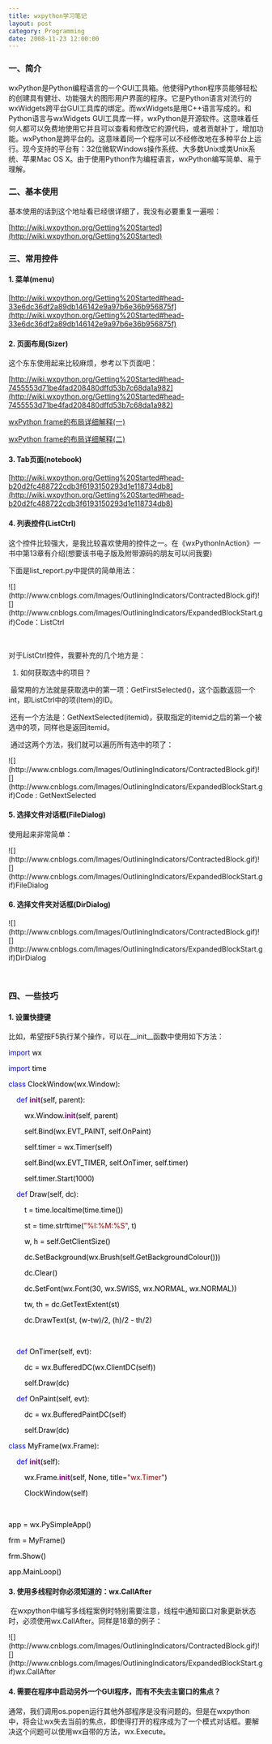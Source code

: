 ```yaml
---
title: wxpython学习笔记
layout: post
category: Programming
date: 2008-11-23 12:00:00
---
```


### 一、简介 

wxPython是Python编程语言的一个GUI工具箱。他使得Python程序员能够轻松的创建具有健壮、功能强大的图形用户界面的程序。它是Python语言对流行的wxWidgets跨平台GUI工具库的绑定。而wxWidgets是用C++语言写成的。和Python语言与wxWidgets GUI工具库一样，wxPython是开源软件。这意味着任何人都可以免费地使用它并且可以查看和修改它的源代码，或者贡献补丁，增加功能。wxPython是跨平台的。这意味着同一个程序可以不经修改地在多种平台上运行。现今支持的平台有：32位微软Windows操作系统、大多数Unix或类Unix系统、苹果Mac OS X。由于使用Python作为编程语言，wxPython编写简单、易于理解。 

### 二、基本使用

基本使用的话到这个地址看已经很详细了，我没有必要重复一遍啦：
  
[http://wiki.wxpython.org/Getting%20Started](http://wiki.wxpython.org/Getting%20Started)

### 三、常用控件

#### 1. 菜单(menu)

 [http://wiki.wxpython.org/Getting%20Started#head-33e6dc36df2a89db146142e9a97b6e36b956875f](http://wiki.wxpython.org/Getting%20Started#head-33e6dc36df2a89db146142e9a97b6e36b956875f)

#### 2. 页面布局(Sizer)

这个东东使用起来比较麻烦，参考以下页面吧：
  
[http://wiki.wxpython.org/Getting%20Started#head-7455553d71be4fad208480dffd53b7c68da1a982](http://wiki.wxpython.org/Getting%20Started#head-7455553d71be4fad208480dffd53b7c68da1a982) 
  
[wxPython frame的布局详细解释(一)](http://purpen.javaeye.com/blog/92130 "wxPython frame的布局详细解释(一)")&nbsp;
  
[wxPython frame的布局详细解释(二)](http://purpen.javaeye.com/blog/92313 "wxPython frame的布局详细解释(二)")&nbsp;

#### 3. Tab页面(notebook)
  
[http://wiki.wxpython.org/Getting%20Started#head-b20d2fc488722cdb3f6193150293d1e118734db8](http://wiki.wxpython.org/Getting%20Started#head-b20d2fc488722cdb3f6193150293d1e118734db8) 

#### 4. 列表控件(ListCtrl)

这个控件比较强大，是我比较喜欢使用的控件之一。在《wxPythonInAction》一书中第13章有介绍(想要该书电子版及附带源码的朋友可以问我要)

下面是list_report.py中提供的简单用法：

<div class="cnblogs_code">![](http://www.cnblogs.com/Images/OutliningIndicators/ContractedBlock.gif)![](http://www.cnblogs.com/Images/OutliningIndicators/ExpandedBlockStart.gif)<span id="Code_Closed_Text_114902" class="cnblogs_code_Collapse">Code：ListCtrl</span><span id="Code_Open_Text_114902" style="display: none;">

<!--

Code highlighting produced by Actipro CodeHighlighter (freeware)

http://www.CodeHighlighter.com/

--><span style="color: #0000ff;">import</span><span style="color: #000000;">&nbsp;wx

</span><span style="color: #0000ff;">import</span><span style="color: #000000;">&nbsp;sys,&nbsp;glob,&nbsp;random

</span><span style="color: #0000ff;">import</span><span style="color: #000000;">&nbsp;data

</span><span style="color: #0000ff;">class</span><span style="color: #000000;">&nbsp;DemoFrame(wx.Frame):

&nbsp;&nbsp;&nbsp;&nbsp;</span><span style="color: #0000ff;">def</span><span style="color: #000000;">&nbsp;</span><span style="color: #800080;">__init__</span><span style="color: #000000;">(self):

&nbsp;&nbsp;&nbsp;&nbsp;&nbsp;&nbsp;&nbsp;&nbsp;wx.Frame.</span><span style="color: #800080;">__init__</span><span style="color: #000000;">(self,&nbsp;None,&nbsp;</span><span style="color: #000000;">-</span><span style="color: #000000;">1</span><span style="color: #000000;">,

&nbsp;&nbsp;&nbsp;&nbsp;&nbsp;&nbsp;&nbsp;&nbsp;&nbsp;&nbsp;&nbsp;&nbsp;&nbsp;&nbsp;&nbsp;&nbsp;&nbsp;&nbsp;&nbsp;&nbsp;&nbsp;&nbsp;&nbsp;&nbsp;&nbsp;&nbsp;</span><span style="color: #800000;">"</span><span style="color: #800000;">wx.ListCtrl&nbsp;in&nbsp;wx.LC_REPORT&nbsp;mode</span><span style="color: #800000;">"</span><span style="color: #000000;">,

&nbsp;&nbsp;&nbsp;&nbsp;&nbsp;&nbsp;&nbsp;&nbsp;&nbsp;&nbsp;&nbsp;&nbsp;&nbsp;&nbsp;&nbsp;&nbsp;&nbsp;&nbsp;&nbsp;&nbsp;&nbsp;&nbsp;&nbsp;&nbsp;&nbsp;&nbsp;size</span><span style="color: #000000;">=</span><span style="color: #000000;">(</span><span style="color: #000000;">600</span><span style="color: #000000;">,</span><span style="color: #000000;">400</span><span style="color: #000000;">))

&nbsp;&nbsp;&nbsp;&nbsp;&nbsp;&nbsp;&nbsp;&nbsp;il&nbsp;</span><span style="color: #000000;">=</span><span style="color: #000000;">&nbsp;wx.ImageList(</span><span style="color: #000000;">16</span><span style="color: #000000;">,</span><span style="color: #000000;">16</span><span style="color: #000000;">,&nbsp;True)

&nbsp;&nbsp;&nbsp;&nbsp;&nbsp;&nbsp;&nbsp;&nbsp;</span><span style="color: #0000ff;">for</span><span style="color: #000000;">&nbsp;name&nbsp;</span><span style="color: #0000ff;">in</span><span style="color: #000000;">&nbsp;glob.glob(</span><span style="color: #800000;">"</span><span style="color: #800000;">smicon??.png</span><span style="color: #800000;">"</span><span style="color: #000000;">):

&nbsp;&nbsp;&nbsp;&nbsp;&nbsp;&nbsp;&nbsp;&nbsp;&nbsp;&nbsp;&nbsp;&nbsp;bmp&nbsp;</span><span style="color: #000000;">=</span><span style="color: #000000;">&nbsp;wx.Bitmap(name,&nbsp;wx.BITMAP_TYPE_PNG)

&nbsp;&nbsp;&nbsp;&nbsp;&nbsp;&nbsp;&nbsp;&nbsp;&nbsp;&nbsp;&nbsp;&nbsp;il_max&nbsp;</span><span style="color: #000000;">=</span><span style="color: #000000;">&nbsp;il.Add(bmp)

&nbsp;&nbsp;&nbsp;&nbsp;&nbsp;&nbsp;&nbsp;&nbsp;self.list&nbsp;</span><span style="color: #000000;">=</span><span style="color: #000000;">&nbsp;wx.ListCtrl(self,&nbsp;</span><span style="color: #000000;">-</span><span style="color: #000000;">1</span><span style="color: #000000;">,&nbsp;style</span><span style="color: #000000;">=</span><span style="color: #000000;">wx.LC_REPORT)

&nbsp;&nbsp;&nbsp;&nbsp;&nbsp;&nbsp;&nbsp;&nbsp;self.list.AssignImageList(il,&nbsp;wx.IMAGE_LIST_SMALL)

&nbsp;&nbsp;&nbsp;&nbsp;&nbsp;&nbsp;&nbsp;&nbsp;</span><span style="color: #008000;">#</span><span style="color: #008000;">&nbsp;Add&nbsp;some&nbsp;columns</span><span style="color: #008000;">

</span><span style="color: #000000;">&nbsp;&nbsp;&nbsp;&nbsp;&nbsp;&nbsp;&nbsp;&nbsp;</span><span style="color: #0000ff;">for</span><span style="color: #000000;">&nbsp;col,&nbsp;text&nbsp;</span><span style="color: #0000ff;">in</span><span style="color: #000000;">&nbsp;enumerate(data.columns):

&nbsp;&nbsp;&nbsp;&nbsp;&nbsp;&nbsp;&nbsp;&nbsp;&nbsp;&nbsp;&nbsp;&nbsp;self.list.InsertColumn(col,&nbsp;text)

&nbsp;&nbsp;&nbsp;&nbsp;&nbsp;&nbsp;&nbsp;&nbsp;</span><span style="color: #008000;">#</span><span style="color: #008000;">&nbsp;add&nbsp;the&nbsp;rows</span><span style="color: #008000;">

</span><span style="color: #000000;">&nbsp;&nbsp;&nbsp;&nbsp;&nbsp;&nbsp;&nbsp;&nbsp;</span><span style="color: #0000ff;">for</span><span style="color: #000000;">&nbsp;item&nbsp;</span><span style="color: #0000ff;">in</span><span style="color: #000000;">&nbsp;data.rows:

&nbsp;&nbsp;&nbsp;&nbsp;&nbsp;&nbsp;&nbsp;&nbsp;&nbsp;&nbsp;&nbsp;&nbsp;index&nbsp;</span><span style="color: #000000;">=</span><span style="color: #000000;">&nbsp;self.list.InsertStringItem(sys.maxint,&nbsp;item[0])

&nbsp;&nbsp;&nbsp;&nbsp;&nbsp;&nbsp;&nbsp;&nbsp;&nbsp;&nbsp;&nbsp;&nbsp;</span><span style="color: #0000ff;">for</span><span style="color: #000000;">&nbsp;col,&nbsp;text&nbsp;</span><span style="color: #0000ff;">in</span><span style="color: #000000;">&nbsp;enumerate(item[</span><span style="color: #000000;">1</span><span style="color: #000000;">:]):

&nbsp;&nbsp;&nbsp;&nbsp;&nbsp;&nbsp;&nbsp;&nbsp;&nbsp;&nbsp;&nbsp;&nbsp;&nbsp;&nbsp;&nbsp;&nbsp;self.list.SetStringItem(index,&nbsp;col</span><span style="color: #000000;">+</span><span style="color: #000000;">1</span><span style="color: #000000;">,&nbsp;text)

&nbsp;&nbsp;&nbsp;&nbsp;&nbsp;&nbsp;&nbsp;&nbsp;&nbsp;&nbsp;&nbsp;&nbsp;</span><span style="color: #008000;">#</span><span style="color: #008000;">&nbsp;give&nbsp;each&nbsp;item&nbsp;a&nbsp;random&nbsp;image</span><span style="color: #008000;">

</span><span style="color: #000000;">&nbsp;&nbsp;&nbsp;&nbsp;&nbsp;&nbsp;&nbsp;&nbsp;&nbsp;&nbsp;&nbsp;&nbsp;img&nbsp;</span><span style="color: #000000;">=</span><span style="color: #000000;">&nbsp;random.randint(0,&nbsp;il_max)

&nbsp;&nbsp;&nbsp;&nbsp;&nbsp;&nbsp;&nbsp;&nbsp;&nbsp;&nbsp;&nbsp;&nbsp;self.list.SetItemImage(index,&nbsp;img,&nbsp;img)

&nbsp;&nbsp;&nbsp;&nbsp;&nbsp;&nbsp;&nbsp;&nbsp;&nbsp;&nbsp;&nbsp;&nbsp;&nbsp;&nbsp;&nbsp;&nbsp;

&nbsp;&nbsp;&nbsp;&nbsp;&nbsp;&nbsp;&nbsp;&nbsp;</span><span style="color: #008000;">#</span><span style="color: #008000;">&nbsp;set&nbsp;the&nbsp;width&nbsp;of&nbsp;the&nbsp;columns&nbsp;in&nbsp;various&nbsp;ways</span><span style="color: #008000;">

</span><span style="color: #000000;">&nbsp;&nbsp;&nbsp;&nbsp;&nbsp;&nbsp;&nbsp;&nbsp;self.list.SetColumnWidth(0,&nbsp;</span><span style="color: #000000;">120</span><span style="color: #000000;">)

&nbsp;&nbsp;&nbsp;&nbsp;&nbsp;&nbsp;&nbsp;&nbsp;self.list.SetColumnWidth(</span><span style="color: #000000;">1</span><span style="color: #000000;">,&nbsp;wx.LIST_AUTOSIZE)

&nbsp;&nbsp;&nbsp;&nbsp;&nbsp;&nbsp;&nbsp;&nbsp;self.list.SetColumnWidth(</span><span style="color: #000000;">2</span><span style="color: #000000;">,&nbsp;wx.LIST_AUTOSIZE)

&nbsp;&nbsp;&nbsp;&nbsp;&nbsp;&nbsp;&nbsp;&nbsp;self.list.SetColumnWidth(</span><span style="color: #000000;">3</span><span style="color: #000000;">,&nbsp;wx.LIST_AUTOSIZE_USEHEADER)

app&nbsp;</span><span style="color: #000000;">=</span><span style="color: #000000;">&nbsp;wx.PySimpleApp()

frame&nbsp;</span><span style="color: #000000;">=</span><span style="color: #000000;">&nbsp;DemoFrame()

frame.Show()

app.MainLoop()</span></span></div>

&nbsp;

对于ListCtrl控件，我要补充的几个地方是：

1. 如何获取选中的项目？

&nbsp;最常用的方法就是获取选中的第一项：GetFirstSelected()，这个函数返回一个int，即ListCtrl中的项(Item)的ID。

&nbsp;还有一个方法是：GetNextSelected(itemid)，获取指定的itemid之后的第一个被选中的项，同样也是返回itemid。

&nbsp;通过这两个方法，我们就可以遍历所有选中的项了：

<div class="cnblogs_code">![](http://www.cnblogs.com/Images/OutliningIndicators/ContractedBlock.gif)![](http://www.cnblogs.com/Images/OutliningIndicators/ExpandedBlockStart.gif)<span id="Code_Closed_Text_114748" class="cnblogs_code_Collapse">Code : GetNextSelected</span><span id="Code_Open_Text_114748" style="display: none;"><!--

Code highlighting produced by Actipro CodeHighlighter (freeware)

http://www.CodeHighlighter.com/

--><span style="color: #000000;">itemid&nbsp;</span><span style="color: #000000;">=</span><span style="color: #000000;">&nbsp;self.list.GetFirstSelected()

</span><span style="color: #0000ff;">while</span><span style="color: #000000;">&nbsp;itemid&nbsp;</span><span style="color: #000000;">&lt;&gt;</span><span style="color: #000000;">&nbsp;</span><span style="color: #000000;">-</span><span style="color: #000000;">1</span><span style="color: #000000;">:

&nbsp;&nbsp;&nbsp;&nbsp;&nbsp;&nbsp;&nbsp;&nbsp;</span><span style="color: #008000;">#</span><span style="color: #008000;">Do&nbsp;something</span><span style="color: #008000;">

</span><span style="color: #000000;">&nbsp;&nbsp;&nbsp;&nbsp;&nbsp;&nbsp;&nbsp;&nbsp;itemid&nbsp;</span><span style="color: #000000;">=</span><span style="color: #000000;">&nbsp;self.list.GetNextSelected(itemid)</span></span></div>

如果要获取某一行，某一列的值，则通过下面的方法：

<div class="cnblogs_code"><!--

Code highlighting produced by Actipro CodeHighlighter (freeware)

http://www.CodeHighlighter.com/

--><span style="color: #008000;">#</span><span style="color: #008000;">获取第0行，第1列的值</span><span style="color: #008000;">

</span><span style="color: #000000;">itemtext&nbsp;</span><span style="color: #000000;">=</span><span style="color: #000000;">&nbsp;self.list.GetItem(0,&nbsp;</span><span style="color: #000000;">1</span><span style="color: #000000;">).Text</span></div>

2. 如何在选定项后添加右键菜单？ 

在__init__函数中，添加如下的事件绑定：

<div class="cnblogs_code"><!--

Code highlighting produced by Actipro CodeHighlighter (freeware)

http://www.CodeHighlighter.com/

--><span style="color: #000000;">self.list.Bind(wx.EVT_CONTEXT_MENU,&nbsp;self.OnContextMenu)</span></div>

然后，添加OnContextMenu方法：

<div class="cnblogs_code">![](http://www.cnblogs.com/Images/OutliningIndicators/ContractedBlock.gif)![](http://www.cnblogs.com/Images/OutliningIndicators/ExpandedBlockStart.gif)<span id="Code_Closed_Text_150032" class="cnblogs_code_Collapse">OnContextMenu</span><span id="Code_Open_Text_150032" style="display: none;">

<!--

Code highlighting produced by Actipro CodeHighlighter (freeware)

http://www.CodeHighlighter.com/

--><span style="color: #0000ff;">def</span><span style="color: #000000;">&nbsp;OnContextMenu(self,&nbsp;event):

&nbsp;&nbsp;&nbsp;&nbsp;&nbsp;&nbsp;&nbsp;&nbsp;</span><span style="color: #0000ff;">if</span><span style="color: #000000;">&nbsp;</span><span style="color: #0000ff;">not</span><span style="color: #000000;">&nbsp;hasattr(self,&nbsp;</span><span style="color: #800000;">"</span><span style="color: #800000;">popupStop</span><span style="color: #800000;">"</span><span style="color: #000000;">):

&nbsp;&nbsp;&nbsp;&nbsp;&nbsp;&nbsp;&nbsp;&nbsp;&nbsp;&nbsp;&nbsp;&nbsp;self.popupStop&nbsp;</span><span style="color: #000000;">=</span><span style="color: #000000;">&nbsp;wx.NewId()

&nbsp;&nbsp;&nbsp;&nbsp;&nbsp;&nbsp;&nbsp;&nbsp;&nbsp;&nbsp;&nbsp;&nbsp;self.popupPropery&nbsp;</span><span style="color: #000000;">=</span><span style="color: #000000;">&nbsp;wx.NewId()

&nbsp;&nbsp;&nbsp;&nbsp;&nbsp;&nbsp;&nbsp;&nbsp;&nbsp;&nbsp;&nbsp;&nbsp;self.Bind(wx.EVT_MENU,&nbsp;self.OnPopupStop,&nbsp;id&nbsp;</span><span style="color: #000000;">=</span><span style="color: #000000;">&nbsp;self.popupStop)

&nbsp;&nbsp;&nbsp;&nbsp;&nbsp;&nbsp;&nbsp;&nbsp;&nbsp;&nbsp;&nbsp;&nbsp;self.Bind(wx.EVT_MENU,&nbsp;self.OnPopupProperty,&nbsp;id&nbsp;</span><span style="color: #000000;">=</span><span style="color: #000000;">&nbsp;self.popupPropery)

&nbsp;&nbsp;&nbsp;&nbsp;&nbsp;&nbsp;&nbsp;&nbsp;&nbsp;&nbsp;&nbsp;&nbsp;

&nbsp;&nbsp;&nbsp;&nbsp;&nbsp;&nbsp;&nbsp;&nbsp;</span><span style="color: #008000;">#</span><span style="color: #008000;">&nbsp;创建菜单</span><span style="color: #008000;">

</span><span style="color: #000000;">&nbsp;&nbsp;&nbsp;&nbsp;&nbsp;&nbsp;&nbsp;&nbsp;menu&nbsp;</span><span style="color: #000000;">=</span><span style="color: #000000;">&nbsp;wx.Menu()

&nbsp;&nbsp;&nbsp;&nbsp;&nbsp;&nbsp;&nbsp;&nbsp;itemStop&nbsp;</span><span style="color: #000000;">=</span><span style="color: #000000;">&nbsp;wx.MenuItem(menu,&nbsp;self.popupStop,&nbsp;</span><span style="color: #800000;">"</span><span style="color: #800000;">Stop</span><span style="color: #800000;">"</span><span style="color: #000000;">)

&nbsp;&nbsp;&nbsp;&nbsp;&nbsp;&nbsp;&nbsp;&nbsp;itemProperty&nbsp;</span><span style="color: #000000;">=</span><span style="color: #000000;">&nbsp;wx.MenuItem(menu,&nbsp;self.popupPropery,&nbsp;</span><span style="color: #800000;">'</span><span style="color: #800000;">Property</span><span style="color: #800000;">'</span><span style="color: #000000;">)

&nbsp;&nbsp;&nbsp;&nbsp;&nbsp;&nbsp;&nbsp;&nbsp;

&nbsp;&nbsp;&nbsp;&nbsp;&nbsp;&nbsp;&nbsp;&nbsp;menu.AppendItem(itemStop)

&nbsp;&nbsp;&nbsp;&nbsp;&nbsp;&nbsp;&nbsp;&nbsp;menu.AppendItem(itemProperty)

&nbsp;&nbsp;&nbsp;&nbsp;&nbsp;&nbsp;&nbsp;&nbsp;

&nbsp;&nbsp;&nbsp;&nbsp;&nbsp;&nbsp;&nbsp;&nbsp;itemProperty.Enable(False)</span><span style="color: #008000;">#</span><span style="color: #008000;">默认让属性按钮变成无效状态</span><span style="color: #008000;">

</span><span style="color: #000000;">&nbsp;&nbsp;&nbsp;&nbsp;&nbsp;&nbsp;&nbsp;&nbsp;

&nbsp;&nbsp;&nbsp;&nbsp;&nbsp;&nbsp;&nbsp;&nbsp;</span><span style="color: #0000ff;">if</span><span style="color: #000000;">&nbsp;itemid&nbsp;</span><span style="color: #000000;">==</span><span style="color: #000000;">&nbsp;</span><span style="color: #000000;">-</span><span style="color: #000000;">1</span><span style="color: #000000;">:</span><span style="color: #008000;">#</span><span style="color: #008000;">如果没有选中任何项</span><span style="color: #008000;">

</span><span style="color: #000000;">&nbsp;&nbsp;&nbsp;&nbsp;&nbsp;&nbsp;&nbsp;&nbsp;&nbsp;&nbsp;&nbsp;&nbsp;itemStop.Enable(False)

&nbsp;&nbsp;&nbsp;&nbsp;&nbsp;&nbsp;&nbsp;&nbsp;</span><span style="color: #0000ff;">else</span><span style="color: #000000;">:

&nbsp;&nbsp;&nbsp;&nbsp;&nbsp;&nbsp;&nbsp;&nbsp;&nbsp;&nbsp;&nbsp;&nbsp;itemStop.Enable(False)

&nbsp;&nbsp;&nbsp;&nbsp;&nbsp;&nbsp;&nbsp;&nbsp;&nbsp;&nbsp;&nbsp;&nbsp;itemProperty.Enable(True)

&nbsp;&nbsp;&nbsp;&nbsp;&nbsp;&nbsp;&nbsp;&nbsp;</span><span style="color: #008000;">#</span><span style="color: #008000;">到这里才弹出菜单</span><span style="color: #008000;">

</span><span style="color: #000000;">&nbsp;&nbsp;&nbsp;&nbsp;&nbsp;&nbsp;&nbsp;&nbsp;self.PopupMenu(menu)

&nbsp;&nbsp;&nbsp;&nbsp;&nbsp;&nbsp;&nbsp;&nbsp;</span><span style="color: #008000;">#</span><span style="color: #008000;">最后注意销毁前面创建的菜单</span><span style="color: #008000;">

</span><span style="color: #000000;">&nbsp;&nbsp;&nbsp;&nbsp;&nbsp;&nbsp;&nbsp;&nbsp;menu.Destroy()</span></span></div>

#### 5. 选择文件对话框(FileDialog)

使用起来非常简单：

<div class="cnblogs_code">![](http://www.cnblogs.com/Images/OutliningIndicators/ContractedBlock.gif)![](http://www.cnblogs.com/Images/OutliningIndicators/ExpandedBlockStart.gif)<span id="Code_Closed_Text_150941" class="cnblogs_code_Collapse">FileDialog</span><span id="Code_Open_Text_150941" style="display: none;">

<!--

Code highlighting produced by Actipro CodeHighlighter (freeware)

http://www.CodeHighlighter.com/

--><span style="color: #000000;">dlg&nbsp;</span><span style="color: #000000;">=</span><span style="color: #000000;">&nbsp;wx.FileDialog(self,&nbsp;

&nbsp;&nbsp;&nbsp;&nbsp;&nbsp;&nbsp;&nbsp;&nbsp;&nbsp;&nbsp;&nbsp;&nbsp;&nbsp;&nbsp;&nbsp;&nbsp;&nbsp;&nbsp;&nbsp;&nbsp;&nbsp;&nbsp;&nbsp;&nbsp;&nbsp;&nbsp;&nbsp;&nbsp;message</span><span style="color: #000000;">=</span><span style="color: #800000;">"</span><span style="color: #800000;">Yes,&nbsp;select&nbsp;a&nbsp;place&nbsp;![](http://www.cnblogs.com/Images/dot.gif)</span><span style="color: #800000;">"</span><span style="color: #000000;">,

&nbsp;&nbsp;&nbsp;&nbsp;&nbsp;&nbsp;&nbsp;&nbsp;&nbsp;&nbsp;&nbsp;&nbsp;&nbsp;&nbsp;&nbsp;&nbsp;&nbsp;&nbsp;&nbsp;&nbsp;&nbsp;&nbsp;&nbsp;&nbsp;&nbsp;&nbsp;&nbsp;&nbsp;wildcard</span><span style="color: #000000;">=</span><span style="color: #800000;">"</span><span style="color: #800000;">PNG(*.png)|*.png</span><span style="color: #800000;">"</span><span style="color: #000000;">&nbsp;,

&nbsp;&nbsp;&nbsp;&nbsp;&nbsp;&nbsp;&nbsp;&nbsp;&nbsp;&nbsp;&nbsp;&nbsp;&nbsp;&nbsp;&nbsp;&nbsp;&nbsp;&nbsp;&nbsp;&nbsp;&nbsp;&nbsp;&nbsp;&nbsp;&nbsp;&nbsp;&nbsp;&nbsp;style</span><span style="color: #000000;">=</span><span style="color: #000000;">wx.SAVE

&nbsp;&nbsp;&nbsp;&nbsp;&nbsp;&nbsp;&nbsp;&nbsp;&nbsp;&nbsp;&nbsp;&nbsp;&nbsp;&nbsp;&nbsp;&nbsp;&nbsp;&nbsp;&nbsp;&nbsp;&nbsp;&nbsp;&nbsp;&nbsp;&nbsp;&nbsp;&nbsp;&nbsp;)

&nbsp;&nbsp;&nbsp;&nbsp;&nbsp;&nbsp;&nbsp;&nbsp;savefile&nbsp;</span><span style="color: #000000;">=</span><span style="color: #000000;">&nbsp;</span><span style="color: #800000;">''</span><span style="color: #000000;">

&nbsp;&nbsp;&nbsp;&nbsp;&nbsp;&nbsp;&nbsp;&nbsp;</span><span style="color: #0000ff;">if</span><span style="color: #000000;">&nbsp;dlg.ShowModal()&nbsp;</span><span style="color: #000000;">==</span><span style="color: #000000;">&nbsp;wx.ID_OK:

&nbsp;&nbsp;&nbsp;&nbsp;&nbsp;&nbsp;&nbsp;&nbsp;&nbsp;&nbsp;&nbsp;&nbsp;savefile&nbsp;</span><span style="color: #000000;">=</span><span style="color: #000000;">&nbsp;dlg.GetPath()

&nbsp;&nbsp;&nbsp;&nbsp;&nbsp;&nbsp;&nbsp;&nbsp;&nbsp;&nbsp;&nbsp;&nbsp;</span><span style="color: #0000ff;">try</span><span style="color: #000000;">:

&nbsp;&nbsp;&nbsp;&nbsp;&nbsp;&nbsp;&nbsp;&nbsp;&nbsp;&nbsp;&nbsp;&nbsp;&nbsp;&nbsp;&nbsp;&nbsp;os.remove(self.filename)

&nbsp;&nbsp;&nbsp;&nbsp;&nbsp;&nbsp;&nbsp;&nbsp;&nbsp;&nbsp;&nbsp;&nbsp;</span><span style="color: #0000ff;">except</span><span style="color: #000000;">:

&nbsp;&nbsp;&nbsp;&nbsp;&nbsp;&nbsp;&nbsp;&nbsp;&nbsp;&nbsp;&nbsp;&nbsp;&nbsp;&nbsp;&nbsp;&nbsp;</span><span style="color: #0000ff;">pass</span><span style="color: #000000;">

&nbsp;&nbsp;&nbsp;&nbsp;&nbsp;&nbsp;&nbsp;&nbsp;&nbsp;&nbsp;&nbsp;&nbsp;self.img.SaveFile(savefile,&nbsp;wx.BITMAP_TYPE_PNG)

&nbsp;&nbsp;&nbsp;&nbsp;&nbsp;&nbsp;&nbsp;&nbsp;&nbsp;&nbsp;&nbsp;&nbsp;self.filename&nbsp;</span><span style="color: #000000;">=</span><span style="color: #000000;">&nbsp;savefile

&nbsp;&nbsp;&nbsp;&nbsp;&nbsp;&nbsp;&nbsp;&nbsp;dlg.Destroy()</span></span></div>

#### 6. 选择文件夹对话框(DirDialog)

<div class="cnblogs_code">![](http://www.cnblogs.com/Images/OutliningIndicators/ContractedBlock.gif)![](http://www.cnblogs.com/Images/OutliningIndicators/ExpandedBlockStart.gif)<span id="Code_Closed_Text_151239" class="cnblogs_code_Collapse">DirDialog</span><span id="Code_Open_Text_151239" style="display: none;">

<!--

Code highlighting produced by Actipro CodeHighlighter (freeware)

http://www.CodeHighlighter.com/

--><span style="color: #000000;">dialog&nbsp;</span><span style="color: #000000;">=</span><span style="color: #000000;">&nbsp;wx.DirDialog(None,&nbsp;</span><span style="color: #800000;">'</span><span style="color: #800000;">Choose&nbsp;a&nbsp;directory:&nbsp;</span><span style="color: #800000;">'</span><span style="color: #000000;">,

&nbsp;&nbsp;&nbsp;&nbsp;&nbsp;&nbsp;&nbsp;&nbsp;&nbsp;&nbsp;&nbsp;&nbsp;&nbsp;&nbsp;&nbsp;&nbsp;&nbsp;&nbsp;&nbsp;&nbsp;&nbsp;&nbsp;&nbsp;&nbsp;&nbsp;&nbsp;&nbsp;&nbsp;&nbsp;&nbsp;style&nbsp;</span><span style="color: #000000;">=</span><span style="color: #000000;">&nbsp;wx.DD_DEFAULT_STYLE&nbsp;</span><span style="color: #000000;">|</span><span style="color: #000000;">&nbsp;wx.DD_NEW_DIR_BUTTON)

</span><span style="color: #0000ff;">if</span><span style="color: #000000;">&nbsp;dialog.ShowModal()&nbsp;</span><span style="color: #000000;">==</span><span style="color: #000000;">&nbsp;wx.ID_OK:

&nbsp;&nbsp;&nbsp;&nbsp;&nbsp;&nbsp;&nbsp;&nbsp;</span><span style="color: #0000ff;">for</span><span style="color: #000000;">&nbsp;itemid&nbsp;</span><span style="color: #0000ff;">in</span><span style="color: #000000;">&nbsp;range(self.list.GetItemCount()):

&nbsp;&nbsp;&nbsp;&nbsp;&nbsp;&nbsp;&nbsp;&nbsp;&nbsp;&nbsp;&nbsp;&nbsp;&nbsp;&nbsp;&nbsp;&nbsp;self.savechart(itemid,&nbsp;graphpath)

dialog.Destroy()</span></span></div>

&nbsp;

### 四、一些技巧 

#### 1. 设置快捷键

比如，希望按F5执行某个操作，可以在__init__函数中使用如下方法：

<div class="cnblogs_code"><!--

Code highlighting produced by Actipro CodeHighlighter (freeware)

http://www.CodeHighlighter.com/

--><span style="color: #000000;">acceltbl&nbsp;</span><span style="color: #000000;">=</span><span style="color: #000000;">&nbsp;wx.AcceleratorTable([(wx.ACCEL_NORMAL,&nbsp;wx.WXK_F5,&nbsp;self.btnrun.GetId())])

self.SetAcceleratorTable(acceltbl)</span></div>

&nbsp;还有一种很常用的情况，就是按ESC键关闭窗口。我们知道，有一种非常简单的办法就是使用SetId(wx.ID_CANCEL)方法，如：

<div class="cnblogs_code"><!--

Code highlighting produced by Actipro CodeHighlighter (freeware)

http://www.CodeHighlighter.com/

--><span style="color: #000000;">self.btncancel&nbsp;</span><span style="color: #000000;">=</span><span style="color: #000000;">&nbsp;wx.Button(self.panel1,&nbsp;</span><span style="color: #000000;">-</span><span style="color: #000000;">1</span><span style="color: #000000;">,&nbsp;</span><span style="color: #800000;">'</span><span style="color: #800000;">Cancel</span><span style="color: #800000;">'</span><span style="color: #000000;">,&nbsp;wx.Point(</span><span style="color: #000000;">380</span><span style="color: #000000;">,&nbsp;</span><span style="color: #000000;">280</span><span style="color: #000000;">))

self.btncancel.SetId(wx.ID_CANCEL)</span></div>

&nbsp;这样，按ESC键时，将会关闭当前Dialog，注意！这里是说Dialog，即继承自wx.Dialog的窗口对象，对于wx.Frame使用SetId似乎没有效果。

#### 2. 使用定时器timer

 在《wxPythonInAction》18章有个例子，如下：

<div class="cnblogs_code">![](http://www.cnblogs.com/Images/OutliningIndicators/ContractedBlock.gif)![](http://www.cnblogs.com/Images/OutliningIndicators/ExpandedBlockStart.gif)<span id="Code_Closed_Text_151603" class="cnblogs_code_Collapse">wx.Timer</span><span id="Code_Open_Text_151603" style="display: none;">

<!--

Code highlighting produced by Actipro CodeHighlighter (freeware)

http://www.CodeHighlighter.com/

--><span style="color: #0000ff;">import</span><span style="color: #000000;">&nbsp;wx

</span><span style="color: #0000ff;">import</span><span style="color: #000000;">&nbsp;time

</span><span style="color: #0000ff;">class</span><span style="color: #000000;">&nbsp;ClockWindow(wx.Window):

&nbsp;&nbsp;&nbsp;&nbsp;</span><span style="color: #0000ff;">def</span><span style="color: #000000;">&nbsp;</span><span style="color: #800080;">__init__</span><span style="color: #000000;">(self,&nbsp;parent):

&nbsp;&nbsp;&nbsp;&nbsp;&nbsp;&nbsp;&nbsp;&nbsp;wx.Window.</span><span style="color: #800080;">__init__</span><span style="color: #000000;">(self,&nbsp;parent)

&nbsp;&nbsp;&nbsp;&nbsp;&nbsp;&nbsp;&nbsp;&nbsp;self.Bind(wx.EVT_PAINT,&nbsp;self.OnPaint)

&nbsp;&nbsp;&nbsp;&nbsp;&nbsp;&nbsp;&nbsp;&nbsp;self.timer&nbsp;</span><span style="color: #000000;">=</span><span style="color: #000000;">&nbsp;wx.Timer(self)

&nbsp;&nbsp;&nbsp;&nbsp;&nbsp;&nbsp;&nbsp;&nbsp;self.Bind(wx.EVT_TIMER,&nbsp;self.OnTimer,&nbsp;self.timer)

&nbsp;&nbsp;&nbsp;&nbsp;&nbsp;&nbsp;&nbsp;&nbsp;self.timer.Start(</span><span style="color: #000000;">1000</span><span style="color: #000000;">)

&nbsp;&nbsp;&nbsp;&nbsp;</span><span style="color: #0000ff;">def</span><span style="color: #000000;">&nbsp;Draw(self,&nbsp;dc):

&nbsp;&nbsp;&nbsp;&nbsp;&nbsp;&nbsp;&nbsp;&nbsp;t&nbsp;</span><span style="color: #000000;">=</span><span style="color: #000000;">&nbsp;time.localtime(time.time())

&nbsp;&nbsp;&nbsp;&nbsp;&nbsp;&nbsp;&nbsp;&nbsp;st&nbsp;</span><span style="color: #000000;">=</span><span style="color: #000000;">&nbsp;time.strftime(</span><span style="color: #800000;">"</span><span style="color: #800000;">%I:%M:%S</span><span style="color: #800000;">"</span><span style="color: #000000;">,&nbsp;t)

&nbsp;&nbsp;&nbsp;&nbsp;&nbsp;&nbsp;&nbsp;&nbsp;w,&nbsp;h&nbsp;</span><span style="color: #000000;">=</span><span style="color: #000000;">&nbsp;self.GetClientSize()

&nbsp;&nbsp;&nbsp;&nbsp;&nbsp;&nbsp;&nbsp;&nbsp;dc.SetBackground(wx.Brush(self.GetBackgroundColour()))

&nbsp;&nbsp;&nbsp;&nbsp;&nbsp;&nbsp;&nbsp;&nbsp;dc.Clear()

&nbsp;&nbsp;&nbsp;&nbsp;&nbsp;&nbsp;&nbsp;&nbsp;dc.SetFont(wx.Font(</span><span style="color: #000000;">30</span><span style="color: #000000;">,&nbsp;wx.SWISS,&nbsp;wx.NORMAL,&nbsp;wx.NORMAL))

&nbsp;&nbsp;&nbsp;&nbsp;&nbsp;&nbsp;&nbsp;&nbsp;tw,&nbsp;th&nbsp;</span><span style="color: #000000;">=</span><span style="color: #000000;">&nbsp;dc.GetTextExtent(st)

&nbsp;&nbsp;&nbsp;&nbsp;&nbsp;&nbsp;&nbsp;&nbsp;dc.DrawText(st,&nbsp;(w</span><span style="color: #000000;">-</span><span style="color: #000000;">tw)</span><span style="color: #000000;">/</span><span style="color: #000000;">2</span><span style="color: #000000;">,&nbsp;(h)</span><span style="color: #000000;">/</span><span style="color: #000000;">2</span><span style="color: #000000;">&nbsp;</span><span style="color: #000000;">-</span><span style="color: #000000;">&nbsp;th</span><span style="color: #000000;">/</span><span style="color: #000000;">2</span><span style="color: #000000;">)

&nbsp;&nbsp;&nbsp;&nbsp;&nbsp;&nbsp;&nbsp;&nbsp;

&nbsp;&nbsp;&nbsp;&nbsp;</span><span style="color: #0000ff;">def</span><span style="color: #000000;">&nbsp;OnTimer(self,&nbsp;evt):

&nbsp;&nbsp;&nbsp;&nbsp;&nbsp;&nbsp;&nbsp;&nbsp;dc&nbsp;</span><span style="color: #000000;">=</span><span style="color: #000000;">&nbsp;wx.BufferedDC(wx.ClientDC(self))

&nbsp;&nbsp;&nbsp;&nbsp;&nbsp;&nbsp;&nbsp;&nbsp;self.Draw(dc)

&nbsp;&nbsp;&nbsp;&nbsp;</span><span style="color: #0000ff;">def</span><span style="color: #000000;">&nbsp;OnPaint(self,&nbsp;evt):

&nbsp;&nbsp;&nbsp;&nbsp;&nbsp;&nbsp;&nbsp;&nbsp;dc&nbsp;</span><span style="color: #000000;">=</span><span style="color: #000000;">&nbsp;wx.BufferedPaintDC(self)

&nbsp;&nbsp;&nbsp;&nbsp;&nbsp;&nbsp;&nbsp;&nbsp;self.Draw(dc)

</span><span style="color: #0000ff;">class</span><span style="color: #000000;">&nbsp;MyFrame(wx.Frame):

&nbsp;&nbsp;&nbsp;&nbsp;</span><span style="color: #0000ff;">def</span><span style="color: #000000;">&nbsp;</span><span style="color: #800080;">__init__</span><span style="color: #000000;">(self):

&nbsp;&nbsp;&nbsp;&nbsp;&nbsp;&nbsp;&nbsp;&nbsp;wx.Frame.</span><span style="color: #800080;">__init__</span><span style="color: #000000;">(self,&nbsp;None,&nbsp;title</span><span style="color: #000000;">=</span><span style="color: #800000;">"</span><span style="color: #800000;">wx.Timer</span><span style="color: #800000;">"</span><span style="color: #000000;">)

&nbsp;&nbsp;&nbsp;&nbsp;&nbsp;&nbsp;&nbsp;&nbsp;ClockWindow(self)

&nbsp;&nbsp;&nbsp;&nbsp;&nbsp;&nbsp;&nbsp;&nbsp;

app&nbsp;</span><span style="color: #000000;">=</span><span style="color: #000000;">&nbsp;wx.PySimpleApp()

frm&nbsp;</span><span style="color: #000000;">=</span><span style="color: #000000;">&nbsp;MyFrame()

frm.Show()

app.MainLoop()</span></span></div>

#### 3. 使用多线程时你必须知道的：wx.CallAfter

&nbsp;在wxpython中编写多线程案例时特别需要注意，线程中通知窗口对象更新状态时，必须使用wx.CallAfter。同样是18章的例子：

<div class="cnblogs_code">![](http://www.cnblogs.com/Images/OutliningIndicators/ContractedBlock.gif)![](http://www.cnblogs.com/Images/OutliningIndicators/ExpandedBlockStart.gif)<span id="Code_Closed_Text_151943" class="cnblogs_code_Collapse">wx.CallAfter</span><span id="Code_Open_Text_151943" style="display: none;">

<!--

Code highlighting produced by Actipro CodeHighlighter (freeware)

http://www.CodeHighlighter.com/

--><span style="color: #0000ff;">import</span><span style="color: #000000;">&nbsp;wx

</span><span style="color: #0000ff;">import</span><span style="color: #000000;">&nbsp;threading

</span><span style="color: #0000ff;">import</span><span style="color: #000000;">&nbsp;random

</span><span style="color: #0000ff;">class</span><span style="color: #000000;">&nbsp;WorkerThread(threading.Thread):

&nbsp;&nbsp;&nbsp;&nbsp;</span><span style="color: #800000;">"""</span><span style="color: #800000;">

&nbsp;&nbsp;&nbsp;&nbsp;This&nbsp;just&nbsp;simulates&nbsp;some&nbsp;long-running&nbsp;task&nbsp;that&nbsp;periodically&nbsp;sends

&nbsp;&nbsp;&nbsp;&nbsp;a&nbsp;message&nbsp;to&nbsp;the&nbsp;GUI&nbsp;thread.

&nbsp;&nbsp;&nbsp;&nbsp;</span><span style="color: #800000;">"""</span><span style="color: #000000;">

&nbsp;&nbsp;&nbsp;&nbsp;</span><span style="color: #0000ff;">def</span><span style="color: #000000;">&nbsp;</span><span style="color: #800080;">__init__</span><span style="color: #000000;">(self,&nbsp;threadNum,&nbsp;window):

&nbsp;&nbsp;&nbsp;&nbsp;&nbsp;&nbsp;&nbsp;&nbsp;threading.Thread.</span><span style="color: #800080;">__init__</span><span style="color: #000000;">(self)

&nbsp;&nbsp;&nbsp;&nbsp;&nbsp;&nbsp;&nbsp;&nbsp;self.threadNum&nbsp;</span><span style="color: #000000;">=</span><span style="color: #000000;">&nbsp;threadNum

&nbsp;&nbsp;&nbsp;&nbsp;&nbsp;&nbsp;&nbsp;&nbsp;self.window&nbsp;</span><span style="color: #000000;">=</span><span style="color: #000000;">&nbsp;window

&nbsp;&nbsp;&nbsp;&nbsp;&nbsp;&nbsp;&nbsp;&nbsp;self.timeToQuit&nbsp;</span><span style="color: #000000;">=</span><span style="color: #000000;">&nbsp;threading.Event()

&nbsp;&nbsp;&nbsp;&nbsp;&nbsp;&nbsp;&nbsp;&nbsp;self.timeToQuit.clear()

&nbsp;&nbsp;&nbsp;&nbsp;&nbsp;&nbsp;&nbsp;&nbsp;self.messageCount&nbsp;</span><span style="color: #000000;">=</span><span style="color: #000000;">&nbsp;random.randint(</span><span style="color: #000000;">10</span><span style="color: #000000;">,</span><span style="color: #000000;">20</span><span style="color: #000000;">)

&nbsp;&nbsp;&nbsp;&nbsp;&nbsp;&nbsp;&nbsp;&nbsp;self.messageDelay&nbsp;</span><span style="color: #000000;">=</span><span style="color: #000000;">&nbsp;</span><span style="color: #000000;">0.1</span><span style="color: #000000;">&nbsp;</span><span style="color: #000000;">+</span><span style="color: #000000;">&nbsp;</span><span style="color: #000000;">2.0</span><span style="color: #000000;">&nbsp;</span><span style="color: #000000;">*</span><span style="color: #000000;">&nbsp;random.random()

&nbsp;&nbsp;&nbsp;&nbsp;</span><span style="color: #0000ff;">def</span><span style="color: #000000;">&nbsp;stop(self):

&nbsp;&nbsp;&nbsp;&nbsp;&nbsp;&nbsp;&nbsp;&nbsp;self.timeToQuit.set()

&nbsp;&nbsp;&nbsp;&nbsp;</span><span style="color: #0000ff;">def</span><span style="color: #000000;">&nbsp;run(self):

&nbsp;&nbsp;&nbsp;&nbsp;&nbsp;&nbsp;&nbsp;&nbsp;msg&nbsp;</span><span style="color: #000000;">=</span><span style="color: #000000;">&nbsp;</span><span style="color: #800000;">"</span><span style="color: #800000;">Thread&nbsp;%d&nbsp;iterating&nbsp;%d&nbsp;times&nbsp;with&nbsp;a&nbsp;delay&nbsp;of&nbsp;%1.4f\n</span><span style="color: #800000;">"</span><span style="color: #000000;">&nbsp;\

&nbsp;&nbsp;&nbsp;&nbsp;&nbsp;&nbsp;&nbsp;&nbsp;&nbsp;&nbsp;&nbsp;&nbsp;&nbsp;&nbsp;</span><span style="color: #000000;">%</span><span style="color: #000000;">&nbsp;(self.threadNum,&nbsp;self.messageCount,&nbsp;self.messageDelay)

&nbsp;&nbsp;&nbsp;&nbsp;&nbsp;&nbsp;&nbsp;&nbsp;wx.CallAfter(self.window.LogMessage,&nbsp;msg)

&nbsp;&nbsp;&nbsp;&nbsp;&nbsp;&nbsp;&nbsp;&nbsp;</span><span style="color: #0000ff;">for</span><span style="color: #000000;">&nbsp;i&nbsp;</span><span style="color: #0000ff;">in</span><span style="color: #000000;">&nbsp;range(</span><span style="color: #000000;">1</span><span style="color: #000000;">,&nbsp;self.messageCount</span><span style="color: #000000;">+</span><span style="color: #000000;">1</span><span style="color: #000000;">):

&nbsp;&nbsp;&nbsp;&nbsp;&nbsp;&nbsp;&nbsp;&nbsp;&nbsp;&nbsp;&nbsp;&nbsp;self.timeToQuit.wait(self.messageDelay)

&nbsp;&nbsp;&nbsp;&nbsp;&nbsp;&nbsp;&nbsp;&nbsp;&nbsp;&nbsp;&nbsp;&nbsp;</span><span style="color: #0000ff;">if</span><span style="color: #000000;">&nbsp;self.timeToQuit.isSet():

&nbsp;&nbsp;&nbsp;&nbsp;&nbsp;&nbsp;&nbsp;&nbsp;&nbsp;&nbsp;&nbsp;&nbsp;&nbsp;&nbsp;&nbsp;&nbsp;</span><span style="color: #0000ff;">break</span><span style="color: #000000;">

&nbsp;&nbsp;&nbsp;&nbsp;&nbsp;&nbsp;&nbsp;&nbsp;&nbsp;&nbsp;&nbsp;&nbsp;msg&nbsp;</span><span style="color: #000000;">=</span><span style="color: #000000;">&nbsp;</span><span style="color: #800000;">"</span><span style="color: #800000;">Message&nbsp;%d&nbsp;from&nbsp;thread&nbsp;%d\n</span><span style="color: #800000;">"</span><span style="color: #000000;">&nbsp;</span><span style="color: #000000;">%</span><span style="color: #000000;">&nbsp;(i,&nbsp;self.threadNum)

&nbsp;&nbsp;&nbsp;&nbsp;&nbsp;&nbsp;&nbsp;&nbsp;&nbsp;&nbsp;&nbsp;&nbsp;wx.CallAfter(self.window.LogMessage,&nbsp;msg)

&nbsp;&nbsp;&nbsp;&nbsp;&nbsp;&nbsp;&nbsp;&nbsp;</span><span style="color: #0000ff;">else</span><span style="color: #000000;">:

&nbsp;&nbsp;&nbsp;&nbsp;&nbsp;&nbsp;&nbsp;&nbsp;&nbsp;&nbsp;&nbsp;&nbsp;wx.CallAfter(self.window.ThreadFinished,&nbsp;self)

&nbsp;&nbsp;&nbsp;&nbsp;&nbsp;&nbsp;&nbsp;&nbsp;&nbsp;&nbsp;&nbsp;&nbsp;

&nbsp;&nbsp;&nbsp;&nbsp;&nbsp;&nbsp;&nbsp;&nbsp;&nbsp;&nbsp;&nbsp;&nbsp;

</span><span style="color: #0000ff;">class</span><span style="color: #000000;">&nbsp;MyFrame(wx.Frame):

&nbsp;&nbsp;&nbsp;&nbsp;</span><span style="color: #0000ff;">def</span><span style="color: #000000;">&nbsp;</span><span style="color: #800080;">__init__</span><span style="color: #000000;">(self):

&nbsp;&nbsp;&nbsp;&nbsp;&nbsp;&nbsp;&nbsp;&nbsp;wx.Frame.</span><span style="color: #800080;">__init__</span><span style="color: #000000;">(self,&nbsp;None,&nbsp;title</span><span style="color: #000000;">=</span><span style="color: #800000;">"</span><span style="color: #800000;">Multi-threaded&nbsp;GUI</span><span style="color: #800000;">"</span><span style="color: #000000;">)

&nbsp;&nbsp;&nbsp;&nbsp;&nbsp;&nbsp;&nbsp;&nbsp;self.threads&nbsp;</span><span style="color: #000000;">=</span><span style="color: #000000;">&nbsp;[]

&nbsp;&nbsp;&nbsp;&nbsp;&nbsp;&nbsp;&nbsp;&nbsp;self.count&nbsp;</span><span style="color: #000000;">=</span><span style="color: #000000;">&nbsp;0

&nbsp;&nbsp;&nbsp;&nbsp;&nbsp;&nbsp;&nbsp;&nbsp;

&nbsp;&nbsp;&nbsp;&nbsp;&nbsp;&nbsp;&nbsp;&nbsp;panel&nbsp;</span><span style="color: #000000;">=</span><span style="color: #000000;">&nbsp;wx.Panel(self)

&nbsp;&nbsp;&nbsp;&nbsp;&nbsp;&nbsp;&nbsp;&nbsp;startBtn&nbsp;</span><span style="color: #000000;">=</span><span style="color: #000000;">&nbsp;wx.Button(panel,&nbsp;</span><span style="color: #000000;">-</span><span style="color: #000000;">1</span><span style="color: #000000;">,&nbsp;</span><span style="color: #800000;">"</span><span style="color: #800000;">Start&nbsp;a&nbsp;thread</span><span style="color: #800000;">"</span><span style="color: #000000;">)

&nbsp;&nbsp;&nbsp;&nbsp;&nbsp;&nbsp;&nbsp;&nbsp;stopBtn&nbsp;&nbsp;</span><span style="color: #000000;">=</span><span style="color: #000000;">&nbsp;wx.Button(panel,&nbsp;</span><span style="color: #000000;">-</span><span style="color: #000000;">1</span><span style="color: #000000;">,&nbsp;</span><span style="color: #800000;">"</span><span style="color: #800000;">Stop&nbsp;all&nbsp;threads</span><span style="color: #800000;">"</span><span style="color: #000000;">)

&nbsp;&nbsp;&nbsp;&nbsp;&nbsp;&nbsp;&nbsp;&nbsp;self.tc&nbsp;</span><span style="color: #000000;">=</span><span style="color: #000000;">&nbsp;wx.StaticText(panel,&nbsp;</span><span style="color: #000000;">-</span><span style="color: #000000;">1</span><span style="color: #000000;">,&nbsp;</span><span style="color: #800000;">"</span><span style="color: #800000;">Worker&nbsp;Threads:&nbsp;00</span><span style="color: #800000;">"</span><span style="color: #000000;">)

&nbsp;&nbsp;&nbsp;&nbsp;&nbsp;&nbsp;&nbsp;&nbsp;self.log&nbsp;</span><span style="color: #000000;">=</span><span style="color: #000000;">&nbsp;wx.TextCtrl(panel,&nbsp;</span><span style="color: #000000;">-</span><span style="color: #000000;">1</span><span style="color: #000000;">,&nbsp;</span><span style="color: #800000;">""</span><span style="color: #000000;">,

&nbsp;&nbsp;&nbsp;&nbsp;&nbsp;&nbsp;&nbsp;&nbsp;&nbsp;&nbsp;&nbsp;&nbsp;&nbsp;&nbsp;&nbsp;&nbsp;&nbsp;&nbsp;&nbsp;&nbsp;&nbsp;&nbsp;&nbsp;&nbsp;&nbsp;&nbsp;&nbsp;&nbsp;&nbsp;&nbsp;&nbsp;style</span><span style="color: #000000;">=</span><span style="color: #000000;">wx.TE_RICH</span><span style="color: #000000;">|</span><span style="color: #000000;">wx.TE_MULTILINE)

&nbsp;&nbsp;&nbsp;&nbsp;&nbsp;&nbsp;&nbsp;&nbsp;inner&nbsp;</span><span style="color: #000000;">=</span><span style="color: #000000;">&nbsp;wx.BoxSizer(wx.HORIZONTAL)

&nbsp;&nbsp;&nbsp;&nbsp;&nbsp;&nbsp;&nbsp;&nbsp;inner.Add(startBtn,&nbsp;0,&nbsp;wx.RIGHT,&nbsp;</span><span style="color: #000000;">15</span><span style="color: #000000;">)

&nbsp;&nbsp;&nbsp;&nbsp;&nbsp;&nbsp;&nbsp;&nbsp;inner.Add(stopBtn,&nbsp;0,&nbsp;wx.RIGHT,&nbsp;</span><span style="color: #000000;">15</span><span style="color: #000000;">)

&nbsp;&nbsp;&nbsp;&nbsp;&nbsp;&nbsp;&nbsp;&nbsp;inner.Add(self.tc,&nbsp;0,&nbsp;wx.ALIGN_CENTER_VERTICAL)

&nbsp;&nbsp;&nbsp;&nbsp;&nbsp;&nbsp;&nbsp;&nbsp;main&nbsp;</span><span style="color: #000000;">=</span><span style="color: #000000;">&nbsp;wx.BoxSizer(wx.VERTICAL)

&nbsp;&nbsp;&nbsp;&nbsp;&nbsp;&nbsp;&nbsp;&nbsp;main.Add(inner,&nbsp;0,&nbsp;wx.ALL,&nbsp;</span><span style="color: #000000;">5</span><span style="color: #000000;">)

&nbsp;&nbsp;&nbsp;&nbsp;&nbsp;&nbsp;&nbsp;&nbsp;main.Add(self.log,&nbsp;</span><span style="color: #000000;">1</span><span style="color: #000000;">,&nbsp;wx.EXPAND</span><span style="color: #000000;">|</span><span style="color: #000000;">wx.ALL,&nbsp;</span><span style="color: #000000;">5</span><span style="color: #000000;">)

&nbsp;&nbsp;&nbsp;&nbsp;&nbsp;&nbsp;&nbsp;&nbsp;panel.SetSizer(main)

&nbsp;&nbsp;&nbsp;&nbsp;&nbsp;&nbsp;&nbsp;&nbsp;self.Bind(wx.EVT_BUTTON,&nbsp;self.OnStartButton,&nbsp;startBtn)

&nbsp;&nbsp;&nbsp;&nbsp;&nbsp;&nbsp;&nbsp;&nbsp;self.Bind(wx.EVT_BUTTON,&nbsp;self.OnStopButton,&nbsp;stopBtn)

&nbsp;&nbsp;&nbsp;&nbsp;&nbsp;&nbsp;&nbsp;&nbsp;self.Bind(wx.EVT_CLOSE,&nbsp;&nbsp;self.OnCloseWindow)

&nbsp;&nbsp;&nbsp;&nbsp;&nbsp;&nbsp;&nbsp;&nbsp;self.UpdateCount()

&nbsp;&nbsp;&nbsp;&nbsp;</span><span style="color: #0000ff;">def</span><span style="color: #000000;">&nbsp;OnStartButton(self,&nbsp;evt):

&nbsp;&nbsp;&nbsp;&nbsp;&nbsp;&nbsp;&nbsp;&nbsp;self.count&nbsp;</span><span style="color: #000000;">+=</span><span style="color: #000000;">&nbsp;</span><span style="color: #000000;">1</span><span style="color: #000000;">

&nbsp;&nbsp;&nbsp;&nbsp;&nbsp;&nbsp;&nbsp;&nbsp;thread&nbsp;</span><span style="color: #000000;">=</span><span style="color: #000000;">&nbsp;WorkerThread(self.count,&nbsp;self)

&nbsp;&nbsp;&nbsp;&nbsp;&nbsp;&nbsp;&nbsp;&nbsp;self.threads.append(thread)

&nbsp;&nbsp;&nbsp;&nbsp;&nbsp;&nbsp;&nbsp;&nbsp;self.UpdateCount()

&nbsp;&nbsp;&nbsp;&nbsp;&nbsp;&nbsp;&nbsp;&nbsp;thread.start()

&nbsp;&nbsp;&nbsp;&nbsp;

&nbsp;&nbsp;&nbsp;&nbsp;</span><span style="color: #0000ff;">def</span><span style="color: #000000;">&nbsp;OnStopButton(self,&nbsp;evt):

&nbsp;&nbsp;&nbsp;&nbsp;&nbsp;&nbsp;&nbsp;&nbsp;self.StopThreads()

&nbsp;&nbsp;&nbsp;&nbsp;&nbsp;&nbsp;&nbsp;&nbsp;self.UpdateCount()

&nbsp;&nbsp;&nbsp;&nbsp;&nbsp;&nbsp;&nbsp;&nbsp;

&nbsp;&nbsp;&nbsp;&nbsp;</span><span style="color: #0000ff;">def</span><span style="color: #000000;">&nbsp;OnCloseWindow(self,&nbsp;evt):

&nbsp;&nbsp;&nbsp;&nbsp;&nbsp;&nbsp;&nbsp;&nbsp;self.StopThreads()

&nbsp;&nbsp;&nbsp;&nbsp;&nbsp;&nbsp;&nbsp;&nbsp;self.Destroy()

&nbsp;&nbsp;&nbsp;&nbsp;</span><span style="color: #0000ff;">def</span><span style="color: #000000;">&nbsp;StopThreads(self):

&nbsp;&nbsp;&nbsp;&nbsp;&nbsp;&nbsp;&nbsp;&nbsp;</span><span style="color: #0000ff;">while</span><span style="color: #000000;">&nbsp;self.threads:

&nbsp;&nbsp;&nbsp;&nbsp;&nbsp;&nbsp;&nbsp;&nbsp;&nbsp;&nbsp;&nbsp;&nbsp;thread&nbsp;</span><span style="color: #000000;">=</span><span style="color: #000000;">&nbsp;self.threads[0]

&nbsp;&nbsp;&nbsp;&nbsp;&nbsp;&nbsp;&nbsp;&nbsp;&nbsp;&nbsp;&nbsp;&nbsp;thread.stop()

&nbsp;&nbsp;&nbsp;&nbsp;&nbsp;&nbsp;&nbsp;&nbsp;&nbsp;&nbsp;&nbsp;&nbsp;self.threads.remove(thread)

&nbsp;&nbsp;&nbsp;&nbsp;&nbsp;&nbsp;&nbsp;&nbsp;&nbsp;&nbsp;&nbsp;&nbsp;

&nbsp;&nbsp;&nbsp;&nbsp;</span><span style="color: #0000ff;">def</span><span style="color: #000000;">&nbsp;UpdateCount(self):

&nbsp;&nbsp;&nbsp;&nbsp;&nbsp;&nbsp;&nbsp;&nbsp;self.tc.SetLabel(</span><span style="color: #800000;">"</span><span style="color: #800000;">Worker&nbsp;Threads:&nbsp;%d</span><span style="color: #800000;">"</span><span style="color: #000000;">&nbsp;</span><span style="color: #000000;">%</span><span style="color: #000000;">&nbsp;len(self.threads))

&nbsp;&nbsp;&nbsp;&nbsp;&nbsp;&nbsp;&nbsp;&nbsp;

&nbsp;&nbsp;&nbsp;&nbsp;</span><span style="color: #0000ff;">def</span><span style="color: #000000;">&nbsp;LogMessage(self,&nbsp;msg):

&nbsp;&nbsp;&nbsp;&nbsp;&nbsp;&nbsp;&nbsp;&nbsp;self.log.AppendText(msg)

&nbsp;&nbsp;&nbsp;&nbsp;&nbsp;&nbsp;&nbsp;&nbsp;

&nbsp;&nbsp;&nbsp;&nbsp;</span><span style="color: #0000ff;">def</span><span style="color: #000000;">&nbsp;ThreadFinished(self,&nbsp;thread):

&nbsp;&nbsp;&nbsp;&nbsp;&nbsp;&nbsp;&nbsp;&nbsp;self.threads.remove(thread)

&nbsp;&nbsp;&nbsp;&nbsp;&nbsp;&nbsp;&nbsp;&nbsp;self.UpdateCount()

&nbsp;&nbsp;&nbsp;&nbsp;&nbsp;&nbsp;&nbsp;&nbsp;

app&nbsp;</span><span style="color: #000000;">=</span><span style="color: #000000;">&nbsp;wx.PySimpleApp()

frm&nbsp;</span><span style="color: #000000;">=</span><span style="color: #000000;">&nbsp;MyFrame()

frm.Show()

app.MainLoop()</span></span></div>

#### 4. 需要在程序中启动另外一个GUI程序，而有不失去主窗口的焦点？

 通常，我们调用os.popen运行其他外部程序是没有问题的。但是在wxpython中，将会让wx失去当前的焦点，即使得打开的程序成为了一个模式对话框。要解决这个问题可以使用wx自带的方法，wx.Execute。

<div class="cnblogs_code"><!--

Code highlighting produced by Actipro CodeHighlighter (freeware)

http://www.CodeHighlighter.com/

--><span style="color: #000000;">wx.Execute(</span><span style="color: #800000;">'</span><span style="color: #800000;">notepad</span><span style="color: #800000;">'</span><span style="color: #000000;">)</span></div>

&nbsp;

### 五、学习资源 

1. 官方：[http://wiki.wxpython.org/FrontPage](http://wiki.wxpython.org/FrontPage)

2. 啄木鸟WIKI：[http://wiki.woodpecker.org.cn/moin/WxPythonInAction](http://wiki.woodpecker.org.cn/moin/WxPythonInAction)
